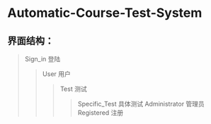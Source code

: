 # Automatic-Course-Test-System
## 界面结构：
>Sign_in 登陆
>>User 用户
>>>Test 测试
>>>>Specific_Test 具体测试
>>Administrator 管理员
>>Registered 注册

